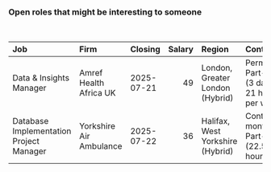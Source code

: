 
<!-- README.md is generated from README.Rmd. Please edit that file -->

### Open roles that might be interesting to someone

<br/>

<table>
<thead>
<tr>
<th style="text-align:left;">
Job
</th>
<th style="text-align:left;">
Firm
</th>
<th style="text-align:left;">
Closing
</th>
<th style="text-align:right;">
Salary
</th>
<th style="text-align:left;">
Region
</th>
<th style="text-align:left;">
Contract
</th>
</tr>
</thead>
<tbody>
<tr>
<td style="text-align:left;">
Data & Insights Manager
</td>
<td style="text-align:left;">
Amref Health Africa UK
</td>
<td style="text-align:left;">
2025-07-21
</td>
<td style="text-align:right;">
49
</td>
<td style="text-align:left;">
London, Greater London (Hybrid)
</td>
<td style="text-align:left;">
Permanent, Part-time (3 days / 21 hours per week)
</td>
</tr>
<tr>
<td style="text-align:left;">
Database Implementation Project Manager
</td>
<td style="text-align:left;">
Yorkshire Air Ambulance
</td>
<td style="text-align:left;">
2025-07-22
</td>
<td style="text-align:right;">
36
</td>
<td style="text-align:left;">
Halifax, West Yorkshire (Hybrid)
</td>
<td style="text-align:left;">
Contract (9 months), Part-time (22.5 hours)
</td>
</tr>
</tbody>
</table>
